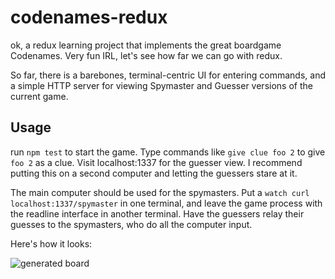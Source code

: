 # codenames-redux

ok, a redux learning project that implements the great boardgame Codenames. Very
fun IRL, let's see how far we can go with redux.

So far, there is a barebones, terminal-centric UI for entering commands, and a
simple HTTP server for viewing Spymaster and Guesser versions of the current
game.

## Usage

run `npm test` to start the game. Type commands like `give clue foo 2` to give
`foo 2` as a clue. Visit localhost:1337 for the guesser view. I recommend
putting this on a second computer and letting the guessers stare at it.

The main computer should be used for the spymasters. Put a `watch curl
localhost:1337/spymaster` in one terminal, and leave the game process with the
readline interface in another terminal. Have the guessers relay their guesses to
the spymasters, who do all the computer input.

Here's how it looks:

![generated board](http://take.ms/22NfJ)
